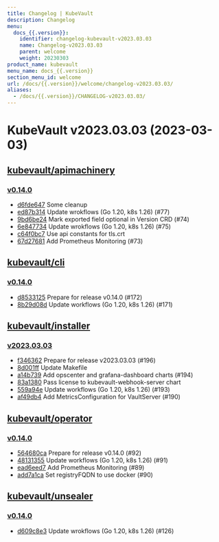 ```yaml
---
title: Changelog | KubeVault
description: Changelog
menu:
  docs_{{.version}}:
    identifier: changelog-kubevault-v2023.03.03
    name: Changelog-v2023.03.03
    parent: welcome
    weight: 20230303
product_name: kubevault
menu_name: docs_{{.version}}
section_menu_id: welcome
url: /docs/{{.version}}/welcome/changelog-v2023.03.03/
aliases:
  - /docs/{{.version}}/CHANGELOG-v2023.03.03/
---
```


# KubeVault v2023.03.03 (2023-03-03)


## [kubevault/apimachinery](https://github.com/kubevault/apimachinery)

### [v0.14.0](https://github.com/kubevault/apimachinery/releases/tag/v0.14.0)

- [d6fde647](https://github.com/kubevault/apimachinery/commit/d6fde647) Some cleanup
- [ed87b314](https://github.com/kubevault/apimachinery/commit/ed87b314) Update wrokflows (Go 1.20, k8s 1.26) (#77)
- [9bd6be24](https://github.com/kubevault/apimachinery/commit/9bd6be24) Mark exported field optional in Version CRD (#74)
- [6e847734](https://github.com/kubevault/apimachinery/commit/6e847734) Update wrokflows (Go 1.20, k8s 1.26) (#75)
- [c64f0bc7](https://github.com/kubevault/apimachinery/commit/c64f0bc7) Use api constants for tls.crt
- [67d27681](https://github.com/kubevault/apimachinery/commit/67d27681) Add Prometheus Monitoring (#73)



## [kubevault/cli](https://github.com/kubevault/cli)

### [v0.14.0](https://github.com/kubevault/cli/releases/tag/v0.14.0)

- [d8533125](https://github.com/kubevault/cli/commit/d8533125) Prepare for release v0.14.0 (#172)
- [8b29d08d](https://github.com/kubevault/cli/commit/8b29d08d) Update workflows (Go 1.20, k8s 1.26) (#171)



## [kubevault/installer](https://github.com/kubevault/installer)

### [v2023.03.03](https://github.com/kubevault/installer/releases/tag/v2023.03.03)

- [f346362](https://github.com/kubevault/installer/commit/f346362) Prepare for release v2023.03.03 (#196)
- [8d001ff](https://github.com/kubevault/installer/commit/8d001ff) Update Makefile
- [a14b739](https://github.com/kubevault/installer/commit/a14b739) Add opscenter and grafana-dashboard charts (#194)
- [83a1380](https://github.com/kubevault/installer/commit/83a1380) Pass license to kubevault-webhook-server chart
- [559a94e](https://github.com/kubevault/installer/commit/559a94e) Update workflows (Go 1.20, k8s 1.26) (#193)
- [af49db4](https://github.com/kubevault/installer/commit/af49db4) Add MetricsConfiguration for VaultServer (#190)



## [kubevault/operator](https://github.com/kubevault/operator)

### [v0.14.0](https://github.com/kubevault/operator/releases/tag/v0.14.0)

- [564680ca](https://github.com/kubevault/operator/commit/564680ca) Prepare for release v0.14.0 (#92)
- [48131355](https://github.com/kubevault/operator/commit/48131355) Update workflows (Go 1.20, k8s 1.26) (#91)
- [ead6eed7](https://github.com/kubevault/operator/commit/ead6eed7) Add Prometheus Monitoring (#89)
- [add7a1ca](https://github.com/kubevault/operator/commit/add7a1ca) Set registryFQDN to use docker (#90)



## [kubevault/unsealer](https://github.com/kubevault/unsealer)

### [v0.14.0](https://github.com/kubevault/unsealer/releases/tag/v0.14.0)

- [d609c8e3](https://github.com/kubevault/unsealer/commit/d609c8e3) Update wrokflows (Go 1.20, k8s 1.26) (#126)




